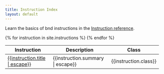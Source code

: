 ```yaml
---
title: Instruction Index
layout: default
---
```


<div>

Learn the basics of bnd instructions in the [Instruction reference](/chapters/820-instructions.html).

<table class="property-index">
    <thead>
        <th>Instruction</th>
        <th>Description</th>
        <th>Class</th>
    </thead>
    <tbody>
        {% for instruction in site.instructions %}
        <tr>
            <td><a href="{{ instruction.url | prepend: site.baseurl }}">{{instruction.title | escape}}</a></td>
            <td>{{instruction.summary | escape}}</td>
            <td>{{instruction.class}}</td>
        </tr>
        {% endfor %}
    </tbody>
</table>
</div>
